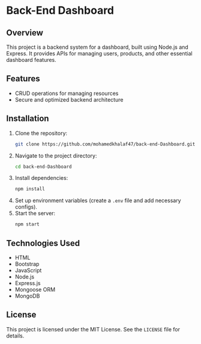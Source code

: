 # Back-End Dashboard

## Overview
This project is a backend system for a dashboard, built using Node.js and Express. It provides APIs for managing users, products, and other essential dashboard features.

## Features
- CRUD operations for managing resources
- Secure and optimized backend architecture

## Installation
1. Clone the repository:
   ```sh
   git clone https://github.com/mohamedkhalaf47/back-end-Dashboard.git
   ```
2. Navigate to the project directory:
   ```sh
   cd back-end-Dashboard
   ```
3. Install dependencies:
   ```sh
   npm install
   ```
4. Set up environment variables (create a `.env` file and add necessary configs).
5. Start the server:
   ```sh
   npm start
   ```

## Technologies Used
- HTML
- Bootstrap
- JavaScript
- Node.js
- Express.js
- Mongoose ORM
- MongoDB

## License
This project is licensed under the MIT License. See the `LICENSE` file for details.
